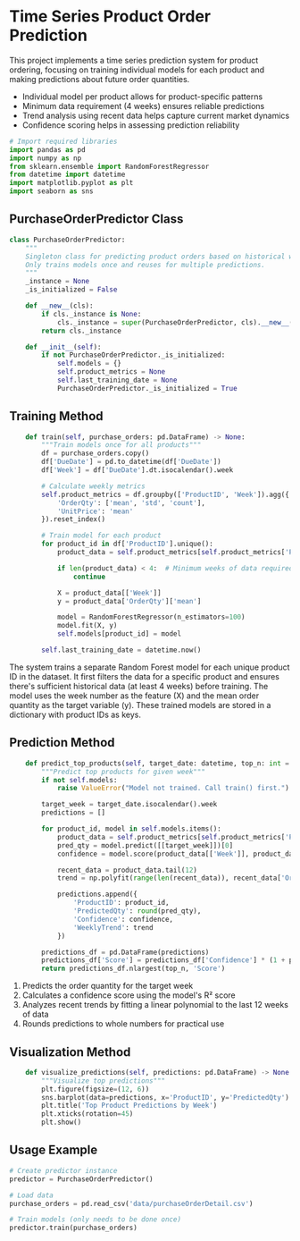 # Time Series Product Order Prediction

This project implements a time series prediction system for product ordering, focusing on training individual models for each product and making predictions about future order quantities.

- Individual model per product allows for product-specific patterns
- Minimum data requirement (4 weeks) ensures reliable predictions
- Trend analysis using recent data helps capture current market dynamics
- Confidence scoring helps in assessing prediction reliability

```python
# Import required libraries
import pandas as pd
import numpy as np
from sklearn.ensemble import RandomForestRegressor
from datetime import datetime
import matplotlib.pyplot as plt
import seaborn as sns
```

## PurchaseOrderPredictor Class

```python
class PurchaseOrderPredictor:
    """
    Singleton class for predicting product orders based on historical weekly patterns.
    Only trains models once and reuses for multiple predictions.
    """
    _instance = None
    _is_initialized = False

    def __new__(cls):
        if cls._instance is None:
            cls._instance = super(PurchaseOrderPredictor, cls).__new__(cls)
        return cls._instance

    def __init__(self):
        if not PurchaseOrderPredictor._is_initialized:
            self.models = {}
            self.product_metrics = None
            self.last_training_date = None
            PurchaseOrderPredictor._is_initialized = True
```

## Training Method

```python
    def train(self, purchase_orders: pd.DataFrame) -> None:
        """Train models once for all products"""
        df = purchase_orders.copy()
        df['DueDate'] = pd.to_datetime(df['DueDate'])
        df['Week'] = df['DueDate'].dt.isocalendar().week

        # Calculate weekly metrics
        self.product_metrics = df.groupby(['ProductID', 'Week']).agg({
            'OrderQty': ['mean', 'std', 'count'],
            'UnitPrice': 'mean'
        }).reset_index()

        # Train model for each product
        for product_id in df['ProductID'].unique():
            product_data = self.product_metrics[self.product_metrics['ProductID'] == product_id]

            if len(product_data) < 4:  # Minimum weeks of data required
                continue

            X = product_data[['Week']]
            y = product_data['OrderQty']['mean']

            model = RandomForestRegressor(n_estimators=100)
            model.fit(X, y)
            self.models[product_id] = model

        self.last_training_date = datetime.now()
```

The system trains a separate Random Forest model for each unique product ID in the dataset. It first filters the data for a specific product and ensures there's sufficient historical data (at least 4 weeks) before training. The model uses the week number as the feature (X) and the mean order quantity as the target variable (y). These trained models are stored in a dictionary with product IDs as keys.

## Prediction Method

```python
    def predict_top_products(self, target_date: datetime, top_n: int = 5) -> pd.DataFrame:
        """Predict top products for given week"""
        if not self.models:
            raise ValueError("Model not trained. Call train() first.")

        target_week = target_date.isocalendar().week
        predictions = []

        for product_id, model in self.models.items():
            product_data = self.product_metrics[self.product_metrics['ProductID'] == product_id]
            pred_qty = model.predict([[target_week]])[0]
            confidence = model.score(product_data[['Week']], product_data['OrderQty']['mean'])

            recent_data = product_data.tail(12)
            trend = np.polyfit(range(len(recent_data)), recent_data['OrderQty']['mean'], 1)[0]

            predictions.append({
                'ProductID': product_id,
                'PredictedQty': round(pred_qty),
                'Confidence': confidence,
                'WeeklyTrend': trend
            })

        predictions_df = pd.DataFrame(predictions)
        predictions_df['Score'] = predictions_df['Confidence'] * (1 + predictions_df['WeeklyTrend'])
        return predictions_df.nlargest(top_n, 'Score')
```

1. Predicts the order quantity for the target week
2. Calculates a confidence score using the model's R² score
3. Analyzes recent trends by fitting a linear polynomial to the last 12 weeks of data
4. Rounds predictions to whole numbers for practical use

## Visualization Method

```python
    def visualize_predictions(self, predictions: pd.DataFrame) -> None:
        """Visualize top predictions"""
        plt.figure(figsize=(12, 6))
        sns.barplot(data=predictions, x='ProductID', y='PredictedQty')
        plt.title('Top Product Predictions by Week')
        plt.xticks(rotation=45)
        plt.show()
```

## Usage Example

```python
# Create predictor instance
predictor = PurchaseOrderPredictor()

# Load data
purchase_orders = pd.read_csv('data/purchaseOrderDetail.csv')

# Train models (only needs to be done once)
predictor.train(purchase_orders)
```

